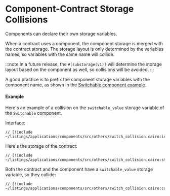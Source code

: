 # Component-Contract Storage Collisions

Components can declare their own storage variables.

When a contract uses a component, the component storage is merged with the contract storage.
The storage layout is only determined by the variables names, so variables with the same name will collide.

:::note
In a future release, the `#[substorage(v1)]` will determine the storage layout based on the component as well, so collisions will be avoided.
:::

A good practice is to prefix the component storage variables with the component name, as shown in the [Switchable component example](/components/how_to).

#### Example

Here's an example of a collision on the `switchable_value` storage variable of the `Switchable` component.

Interface:

```cairo
// [!include ~/listings/applications/components/src/others/switch_collision.cairo:interface]
```

Here's the storage of the contract:

```cairo
// [!include ~/listings/applications/components/src/others/switch_collision.cairo:storage]
```

Both the contract and the component have a `switchable_value` storage variable, so they collide:

```cairo
// [!include ~/listings/applications/components/src/others/switch_collision.cairo:collision]
```
